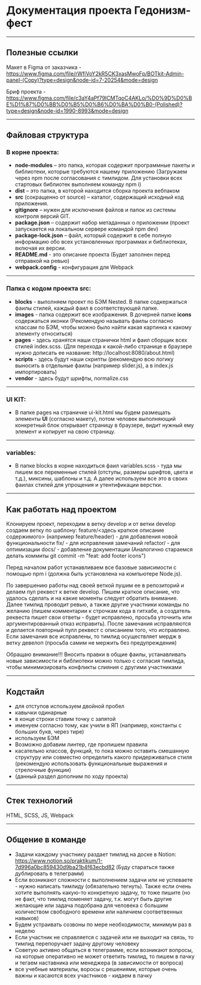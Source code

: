 # Документация проекта Гедонизм-фест
_______

## Полезные ссылки

Макет в Figma от заказчика - https://www.figma.com/file/rWfiVoY2kR5CK3xasMwoFp/BOTkit-Admin-panel-(Copy)?type=design&node-id=7-20254&mode=design

Бриф проекта - https://www.figma.com/file/c3aY4aPf79ICMTqoC4AKLo/%D0%9D%D0%BE%D1%87%D0%BB%D0%B5%D0%B6%D0%BA%D0%B0-(Polished)?type=design&node-id=1990-8993&mode=design
_____
## Файловая структура

### В корне проекта:

* **node-modules** – это папка, которая содержит программные пакеты и библиотеки, которые требуются нашему приложению
  (Загружаем через npm после согласования с тимлидом. Для установки всех стартовых библиотек выполняем команду npm i)
* **dist** – это папка, в которой находится сборка проекта вебпаком
* **src** (сокращенно от source) – каталог, содержащий исходный код приложения.
* **gitignore** – нужен для исключения файлов и папок из системы контроля версий GIT.
* **package.json** – содержит набор метаданных о приложении (проект запускается на локальном сервере командой npm dev)
* **package-lock.json** – файл, который содержит в себе полную информацию обо всех установленных программах и библиотеках, включая их версии.
* **README.md** - это описание проекта (Будет заполнен перед отправкой на ревью)
* **webpack.config** - конфигурация для Webpack
_________
### Папка с кодом проекта src:

* **blocks** - выполняем проект по БЭМ Nested. В папке содкержаться фаилы стилей, каждый фаил в соответствующей папке.
* **images** - папка содержит все изображения. В дочерней папке **icons** содержаться иконки (Рекомендую называть фаилы согласно классам по БЭМ,
  чтобы можно было найти какая картинка к какому элементу относиться)
* **pages** - здесь хранятся наши странички html и фаил сборщик всех стилей index.scss.
  (Для перехода к какой-либо странице в браузере нужно дописать ее название: http://localhost:8080/about.html)
* **scripts** - здесь будут наши скрипты (рекомендую всю логику выносить в отдельные фаилы (например slider.js), а в index.js импортировать)
* **vendor** - здесь будут шрифты, normalize.css
_____
### UI KIT:
* В папке pages на страничке ui-kit.html мы будем размещать элементы **UI** (согласно макету),
  потом человек выполняющий конкретный блок открывает страницу в браузере, видит нужный ему элемент и копирует на свою страницу.
_____
### variables:

* В папке blocks в корне находиться фаил variables.scss - туда мы пишем все переменные стилей (отступы, размеры шрифтов, цвета и т.д.),
миксины, шаблоны и т.д. А далее используем все это в своих фаилах стилей для упрощения и утентификации верстки.

______________
## Как работать над проектом

Клонируем проект, переходим в ветку develop и от ветки develop создаем ветку по шаблону:
feature/<здесь краткое описание содержимого> (например feature/header) - для добавления новой функциональности
fix/ - для исправления замечаний
refactor/ - для оптимизации
docs/ - добавление документации
(Аналогично стараемся делать коммиты git commit -m "feat: add footer icons")

Перед началом работ устанавливаем все базовые зависимости с помощью npm i (должна быть установлена  на компьютере Node.js).

По завершению работы над своей веткой пушим ее в репозиторий и делаем пул реквест к ветке develop.
Пишем краткое описание, что удалось сделать и на какие моменты следует обратить внимание.
Далее тимлид проводит ревью, а также другие участники команды по желанию (пишем комментарии к строчкам кода в гитхабе,
а создатель реквеста пишет свои ответы - будет исправлено, просьба уточнить или аргументированный отказ исправить).
После замечания исправляются и делается повторный пулл реквест с описанием того, что исправлено.
Если замечания все исправлены, то тимлид осуществляет мердж в ветку девелоп (просьба самим не мержить без предупреждения)

Обращаю внимание!!! Вносить правки в общие фаилы, устанавливать новые зависимости и библиотеки можно только с согласия тимлида,
чтобы минимизировать конфликты слияния с другими участниками
_____
## Кодстайл
* для отступов используем двойной пробел
* кавычки одинарные
* в конце строки ставим точку с запятой
* именуем согласно тому, как учили в ЯП (например, константы с больших букв, через тире)
* используем БЭМ
* Возможно добавим линтер, где пропишем правила
* касательно классов, функций, то пока можно оставить смешанную структуру или совместно определить
какого придерживаться стиля (рекомендую использовать функциональные выражения и стрелочные функции)
* (данный раздел дополним по ходу проекта)
____
## Стек технологий

HTML, SCSS, JS, Webpack

____
## Общение в команде
* Задачи каждому участнику раздает тимлид на доске в Notion: https://www.notion.so/praktikum/1-7d996a0bc859430d9ba21b4f63ecbd82
  (Буду стараться также дублировать в телеграмм)
* Если возникают сложности с выполнением задачи или не успеваете - нужно написать тимлиду (обязательно тегнуть). Также
если очень хотите выполнять какую-то конкретную задачу, то тоже пишите (но не факт, что тимлид поменяет задачу,
  т.к. могут быть другие желающие или задача подобрана для человека с большим количеством свободного времени или наличием соответвенных навыков)
* Будем устраивать созвоны по мере необходимости, минимум раз в неделю
* Если участник не справляется с задачей или не выходит на связь, то тимлид перепоручает задачу другому человеку
* Советую активно общаться в телеграмме, если возникают вопросы, на которые оперативно не может ответить тимлид, то
  пишем в пачку и тегаем наставника или менеджера (в зависимости от вопроса)
* все учебные материалы, воросы с решениями, которые очень важны и касаются всех участников - кидаем в пачку
